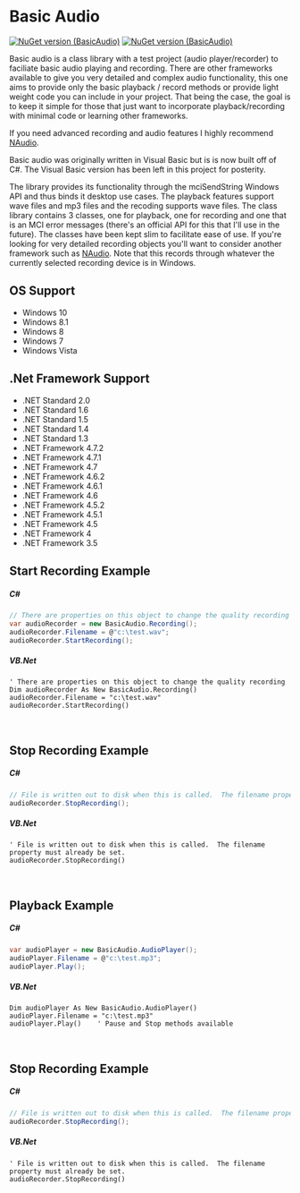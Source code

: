 # Basic Audio

[![NuGet version (BasicAudio)](https://img.shields.io/badge/nuget-v2019.4.5.1-blue.svg?style=flat-square)](https://www.nuget.org/packages/BasicAudio/)
[![NuGet version (BasicAudio)](https://img.shields.io/github/license/blakepell/basicaudio.svg?style=flat-square)](https://github.com/blakepell/BasicAudio/blob/master/LICENSE)

Basic audio is a class library with a test project (audio player/recorder) to faciliate basic audio 
playing and recording. There are other frameworks available to give you very detailed and complex 
audio functionality, this one aims to provide only the basic playback / record methods or provide light
weight code you can include in your project.  That being the case, the goal is to keep it simple for 
those that just want to incorporate playback/recording with minimal code or learning other frameworks.

If you need advanced recording and audio features I highly recommend [NAudio](https://github.com/naudio/NAudio).

Basic audio was originally written in Visual Basic but is is now built off of C#.  The Visual Basic 
version has been left in this project for posterity.

The library provides its functionality through the mciSendString Windows API and thus binds it desktop
use cases. The playback features support wave files and mp3 files and the recoding supports wave files. 
The class library contains 3 classes, one for playback, one for recording and one that is an MCI 
error messages (there's an official API for this that I'll use in the future). The classes have 
been kept slim to facilitate ease of use. If you're looking for very detailed recording objects 
you'll want to consider another framework such as [NAudio](https://github.com/naudio/NAudio). Note 
that this records through whatever the currently selected recording device is in Windows.

## OS Support

- Windows 10
- Windows 8.1
- Windows 8
- Windows 7
- Windows Vista

## .Net Framework Support

- .NET Standard 2.0
- .NET Standard 1.6
- .NET Standard 1.5
- .NET Standard 1.4
- .NET Standard 1.3
- .NET Framework 4.7.2
- .NET Framework 4.7.1
- .NET Framework 4.7
- .NET Framework 4.6.2
- .NET Framework 4.6.1
- .NET Framework 4.6
- .NET Framework 4.5.2
- .NET Framework 4.5.1
- .NET Framework 4.5
- .NET Framework 4
- .NET Framework 3.5

## Start Recording Example

##### C#

```csharp
// There are properties on this object to change the quality recording
var audioRecorder = new BasicAudio.Recording();
audioRecorder.Filename = @"c:\test.wav";
audioRecorder.StartRecording();
```

##### VB.Net

```vbnet
' There are properties on this object to change the quality recording
Dim audioRecorder As New BasicAudio.Recording()
audioRecorder.Filename = "c:\test.wav"
audioRecorder.StartRecording()   
```
<br />

## Stop Recording Example

##### C#

```csharp
// File is written out to disk when this is called.  The filename property must already be set.
audioRecorder.StopRecording();
```

##### VB.Net

```vbnet
' File is written out to disk when this is called.  The filename property must already be set.
audioRecorder.StopRecording()
```

<br />

## Playback Example

##### C#

```csharp
var audioPlayer = new BasicAudio.AudioPlayer();
audioPlayer.Filename = @"c:\test.mp3";
audioPlayer.Play();
```

##### VB.Net

```vbnet
Dim audioPlayer As New BasicAudio.AudioPlayer()
audioPlayer.Filename = "c:\test.mp3"
audioPlayer.Play()    ' Pause and Stop methods available
```

<br />

## Stop Recording Example

##### C#

```csharp
// File is written out to disk when this is called.  The filename property must already be set.
audioRecorder.StopRecording();
```

##### VB.Net

```vbnet
' File is written out to disk when this is called.  The filename property must already be set.
audioRecorder.StopRecording()
```
